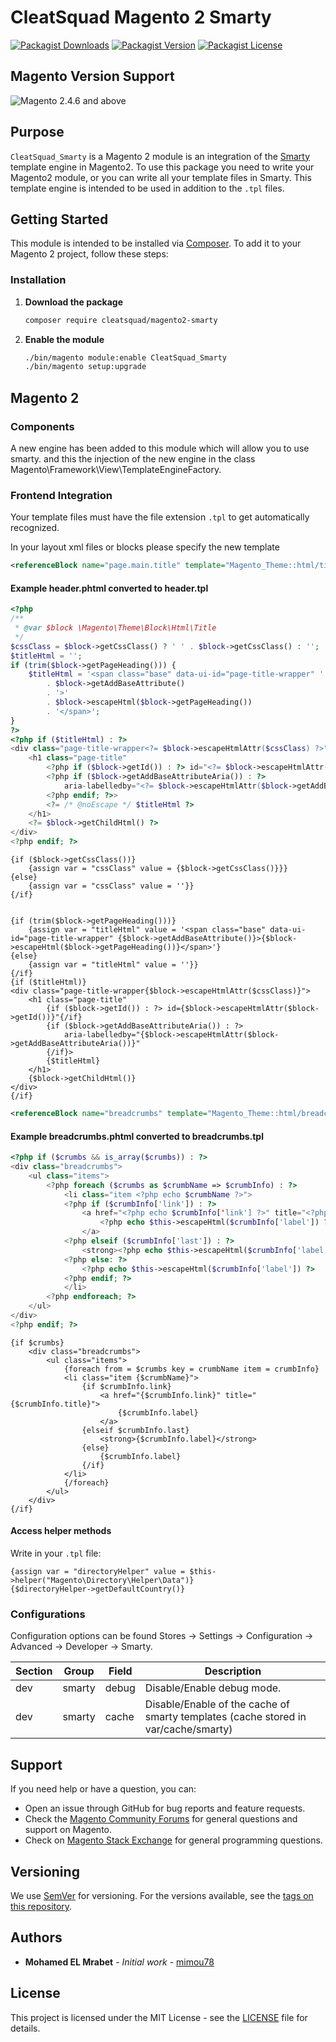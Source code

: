# CleatSquad Magento 2 Smarty

[![Packagist Downloads](https://img.shields.io/packagist/dm/cleatsquad/magento2-smarty?color=blue)](https://packagist.org/packages/cleatsquad/magento2-smarty/stats)
[![Packagist Version](https://img.shields.io/packagist/v/cleatsquad/magento2-smarty?color=blue)](https://packagist.org/packages/cleatsquad/magento2-smarty)
[![Packagist License](https://img.shields.io/packagist/l/cleatsquad/magento2-smarty)](https://github.com/cleatsquad/magento2-smarty/blob/main/LICENSE)

## Magento Version Support

![Magento 2.4.6 and above](https://img.shields.io/badge/Magento-2.4%20and%20above-brightgreen.svg?style=flat)

## Purpose

`CleatSquad_Smarty` is a Magento 2 module is an integration of the [Smarty](https://www.smarty.net/) template engine in Magento2.
To use this package you need to write your Magento2 module, or you can write all your template files in Smarty.
This template engine is intended to be used in addition to the `.tpl` files.

## Getting Started

This module is intended to be installed via [Composer](https://getcomposer.org/). To add it to your Magento 2 project, follow these steps:

### Installation

1. **Download the package**
    ```bash
    composer require cleatsquad/magento2-smarty
    ```

2. **Enable the module**
    ```bash
    ./bin/magento module:enable CleatSquad_Smarty
    ./bin/magento setup:upgrade
    ```

## Magento 2 

### Components

A new engine has been added to this module which will allow you to use smarty. and this the injection of the new engine in the class Magento\Framework\View\TemplateEngineFactory.

### Frontend Integration

Your template files must have the file extension `.tpl` to get automatically recognized.

In your layout xml files or blocks please specify the new template

```xml
<referenceBlock name="page.main.title" template="Magento_Theme::html/title.tpl"/>
```

#### Example header.phtml converted to header.tpl

```php
<?php
/**
 * @var $block \Magento\Theme\Block\Html\Title
 */
$cssClass = $block->getCssClass() ? ' ' . $block->getCssClass() : '';
$titleHtml = '';
if (trim($block->getPageHeading())) {
    $titleHtml = '<span class="base" data-ui-id="page-title-wrapper" '
        . $block->getAddBaseAttribute()
        . '>'
        . $block->escapeHtml($block->getPageHeading())
        . '</span>';
}
?>
<?php if ($titleHtml) : ?>
<div class="page-title-wrapper<?= $block->escapeHtmlAttr($cssClass) ?>">
    <h1 class="page-title"
        <?php if ($block->getId()) : ?> id="<?= $block->escapeHtmlAttr($block->getId()) ?>" <?php endif; ?>
        <?php if ($block->getAddBaseAttributeAria()) : ?>
            aria-labelledby="<?= $block->escapeHtmlAttr($block->getAddBaseAttributeAria()) ?>"
        <?php endif; ?>>
        <?= /* @noEscape */ $titleHtml ?>
    </h1>
    <?= $block->getChildHtml() ?>
</div>
<?php endif; ?>

```

```tpl
{if ($block->getCssClass())}
    {assign var = "cssClass" value = {$block->getCssClass()}}}
{else}
    {assign var = "cssClass" value = ''}}
{/if}


{if (trim($block->getPageHeading()))}
    {assign var = "titleHtml" value = '<span class="base" data-ui-id="page-title-wrapper" {$block->getAddBaseAttribute()}>{$block->escapeHtml($block->getPageHeading())}</span>'}
{else}
    {assign var = "titleHtml" value = ''}}
{/if}
{if ($titleHtml)}
<div class="page-title-wrapper{$block->escapeHtmlAttr($cssClass)}">
    <h1 class="page-title"
        {if ($block->getId()) : ?> id={$block->escapeHtmlAttr($block->getId())}"{/if}
        {if ($block->getAddBaseAttributeAria()) : ?>
            aria-labelledby="{$block->escapeHtmlAttr($block->getAddBaseAttributeAria())}"
        {/if}>
        {$titleHtml}
    </h1>
    {$block->getChildHtml()}
</div>
{/if}
```

```xml
<referenceBlock name="breadcrumbs" template="Magento_Theme::html/breadcrumbs.tpl"/>
```

#### Example breadcrumbs.phtml converted to breadcrumbs.tpl

```php
<?php if ($crumbs && is_array($crumbs)) : ?>
<div class="breadcrumbs">
    <ul class="items">
        <?php foreach ($crumbs as $crumbName => $crumbInfo) : ?>
            <li class="item <?php echo $crumbName ?>">
            <?php if ($crumbInfo['link']) : ?>
                <a href="<?php echo $crumbInfo['link'] ?>" title="<?php echo $this->escapeHtml($crumbInfo['title']) ?>">
                    <?php echo $this->escapeHtml($crumbInfo['label']) ?>
                </a>
            <?php elseif ($crumbInfo['last']) : ?>
                <strong><?php echo $this->escapeHtml($crumbInfo['label']) ?></strong>
            <?php else: ?>
                <?php echo $this->escapeHtml($crumbInfo['label']) ?>
            <?php endif; ?>
            </li>
        <?php endforeach; ?>
    </ul>
</div>
<?php endif; ?>
```

```tpl
{if $crumbs}
    <div class="breadcrumbs">
        <ul class="items">
            {foreach from = $crumbs key = crumbName item = crumbInfo}
            <li class="item {$crumbName}">
                {if $crumbInfo.link}
                    <a href="{$crumbInfo.link}" title="{$crumbInfo.title}">
                        {$crumbInfo.label}
                    </a>
                {elseif $crumbInfo.last}
                    <strong>{$crumbInfo.label}</strong>
                {else}
                    {$crumbInfo.label}
                {/if}
            </li>
            {/foreach}
        </ul>
    </div>
{/if}
```

#### Access helper methods

Write in your `.tpl` file:

```tpl
{assign var = "directoryHelper" value = $this->helper("Magento\Directory\Helper\Data")}
{$directoryHelper->getDefaultCountry()}
```

### Configurations

Configuration options can be found Stores -> Settings -> Configuration -> Advanced -> Developer -> Smarty.

| Section | Group | Field | Description | 
| ------ | ----- | ----- | ----------- |
| dev | smarty | debug | Disable/Enable debug mode. |
| dev | smarty| cache | Disable/Enable of the cache of smarty templates (cache stored in var/cache/smarty) |

## Support

If you need help or have a question, you can:

- Open an issue through GitHub for bug reports and feature requests.
- Check the [Magento Community Forums](https://community.magento.com/) for general questions and support on Magento.
- Check on [Magento Stack Exchange](https://magento.stackexchange.com/) for general programming questions.

## Versioning

We use [SemVer](http://semver.org/) for versioning. For the versions available, see the [tags on this repository](https://github.com/cleatsquad/magento-smarty/tags). 

## Authors

- **Mohamed EL Mrabet** - *Initial work* - [mimou78](https://github.com/mimou78)

## License

This project is licensed under the MIT License - see the [LICENSE](LICENSE) file for details.
